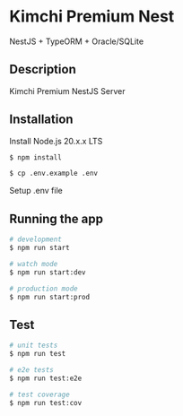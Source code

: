 # Kimchi Premium Nest

NestJS + TypeORM + Oracle/SQLite

## Description

Kimchi Premium NestJS Server

## Installation

Install Node.js 20.x.x LTS

```bash
$ npm install
```

```bash
$ cp .env.example .env
```

Setup .env file

## Running the app

```bash
# development
$ npm run start

# watch mode
$ npm run start:dev

# production mode
$ npm run start:prod
```

## Test

```bash
# unit tests
$ npm run test

# e2e tests
$ npm run test:e2e

# test coverage
$ npm run test:cov
```
